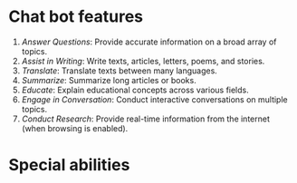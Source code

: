 # Chat bot features
1. *Answer Questions*: Provide accurate information on a broad array of topics.
2. *Assist in Writing*: Write texts, articles, letters, poems, and stories.
3. *Translate*: Translate texts between many languages.
4. *Summarize*: Summarize long articles or books.
5. *Educate*: Explain educational concepts across various fields.
6. *Engage in Conversation*: Conduct interactive conversations on multiple topics.
7. *Conduct Research*: Provide real-time information from the internet (when browsing is enabled).

# Special abilities
